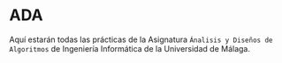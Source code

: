 # ADA

Aquí estarán todas las prácticas de la Asignatura `Ánalisis y Diseños de Algoritmos` de Ingeniería Informática de la Universidad de Málaga.
